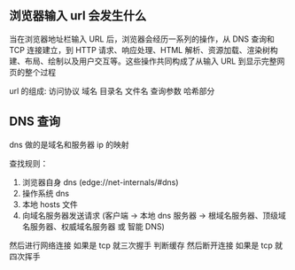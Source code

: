 ## 浏览器输入 url 会发生什么

当在浏览器地址栏输入 URL 后，浏览器会经历一系列的操作，从 DNS 查询和 TCP 连接建立，到 HTTP 请求、响应处理、HTML 解析、资源加载、渲染树构建、布局、绘制以及用户交互等。这些操作共同构成了从输入 URL 到显示完整网页的整个过程

url 的组成: 访问协议 域名 目录名 文件名 查询参数 哈希部分

## DNS 查询

dns 做的是域名和服务器 ip 的映射

查找规则：

1. 浏览器自身 dns (edge://net-internals/#dns)
2. 操作系统 dns
3. 本地 hosts 文件
4. 向域名服务器发送请求 (客户端 -> 本地 dns 服务器 -> 根域名服务器、顶级域名服务器、权威域名服务器 或 智能 DNS)

然后进行网络连接 如果是 tcp 就三次握手
判断缓存
然后断开连接 如果是 tcp 就四次挥手
